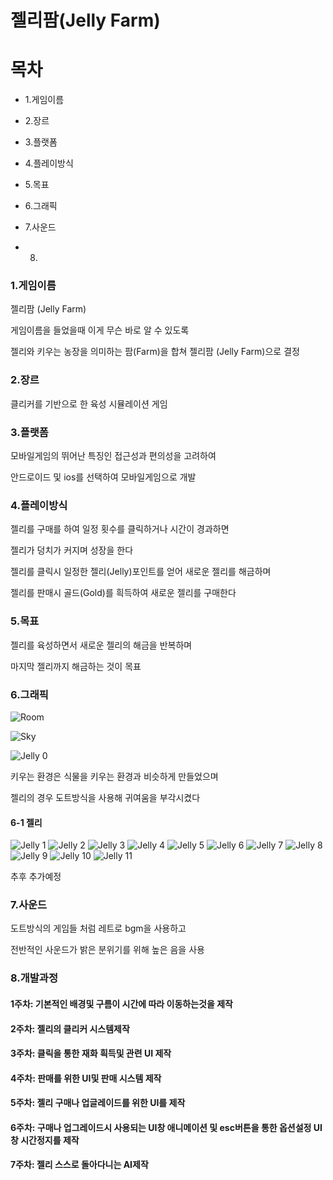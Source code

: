 # 젤리팜(Jelly Farm)



# 목차
- 1.게임이름

- 2.장르

- 3.플랫폼

- 4.플레이방식

- 5.목표

- 6.그래픽

- 7.사운드

- 8.

### 1.게임이름

젤리팜 (Jelly Farm)

게임이름을 들었을때 이게 무슨 바로 알 수 있도록

젤리와 키우는 농장을 의미하는 팜(Farm)을 합쳐 젤리팜 (Jelly Farm)으로 결정

### 2.장르

클리커를 기반으로 한 육성 시뮬레이션 게임

### 3.플랫폼

모바일게임의 뛰어난 특징인 접근성과 편의성을 고려하여

안드로이드 및 ios를 선택하여 모바일게임으로 개발

### 4.플레이방식

젤리를 구매를 하여 일정 횟수를 클릭하거나 시간이 경과하면

젤리가 덩치가 커지며 성장을 한다

젤리를 클릭시 일정한 젤리(Jelly)포인트를 얻어 새로운 젤리를 해금하며

젤리를 판매시 골드(Gold)를 흭득하여 새로운 젤리를 구매한다

### 5.목표

젤리를 육성하면서 새로운 젤리의 해금을 반복하며

마지막 젤리까지 해금하는 것이 목표

### 6.그래픽


![Room](https://user-images.githubusercontent.com/70842040/158149703-de1d7d7c-aa02-4106-a2db-2ba03278d406.png)

![Sky](https://user-images.githubusercontent.com/70842040/158149742-5360dfda-3690-487f-aaba-245e62e8fe8a.png)

![Jelly 0](https://user-images.githubusercontent.com/70842040/158149777-413c3cd8-01b0-4e80-9914-fba5eeafe1f8.png)

키우는 환경은 식물을 키우는 환경과 비슷하게 만들었으며

젤리의 경우 도트방식을 사용해 귀여움을 부각시켰다

#### 6-1 젤리
![Jelly 1](https://user-images.githubusercontent.com/70842040/163918895-55b9c875-d3a6-45a2-927f-242083a27cb6.png)
![Jelly 2](https://user-images.githubusercontent.com/70842040/163918914-b368d407-a069-485f-ae0b-61de522f5668.png)
![Jelly 3](https://user-images.githubusercontent.com/70842040/163918923-5560bd2d-a6b0-4a56-9b26-21748a796b6f.png)
![Jelly 4](https://user-images.githubusercontent.com/70842040/163918932-17c35cb9-75a3-4faa-8e81-1d7f7e8ee2b1.png)
![Jelly 5](https://user-images.githubusercontent.com/70842040/163918936-8291ed20-c3f9-4eb8-9f2e-a2ef7e95047b.png)
![Jelly 6](https://user-images.githubusercontent.com/70842040/163918953-059cc670-26cb-47a8-a6ea-0d5391ab20af.png)
![Jelly 7](https://user-images.githubusercontent.com/70842040/163918965-51d51787-0c0a-4532-88e6-2a74b5c464e9.png)
![Jelly 8](https://user-images.githubusercontent.com/70842040/163918980-2ef18aa9-5999-4d6b-a350-5d6fbfab01c7.png)
![Jelly 9](https://user-images.githubusercontent.com/70842040/163918987-7d4a3975-bdc2-4236-b6d7-a435811f8ff0.png)
![Jelly 10](https://user-images.githubusercontent.com/70842040/163918994-ca9016ef-7ea7-4c21-90e1-a218a0cba79d.png)
![Jelly 11](https://user-images.githubusercontent.com/70842040/163918996-2d579259-4081-4acc-aafb-7c974f02b42b.png)

추후 추가예정

### 7.사운드

도트방식의 게임들 처럼 레트로 bgm을 사용하고

전반적인 사운드가 밝은 분위기를 위해 높은 음을 사용


### 8.개발과정

#### 1주차: 기본적인 배경및 구름이 시간에 따라 이동하는것을 제작

#### 2주차: 젤리의 클리커 시스템제작
#### 3주차: 클릭을 통한 재화 흭득및 관련 UI 제작
#### 4주차: 판매를 위한 UI및 판매 시스템 제작
#### 5주차: 젤리 구매나 업글레이드를 위한 UI를 제작
#### 6주차: 구매나 업그레이드시 사용되는 UI창 애니메이션 및 esc버튼을 통한 옵션설정 UI창 시간정지를 제작
#### 7주차: 젤리 스스로 돌아다니는 AI제작




